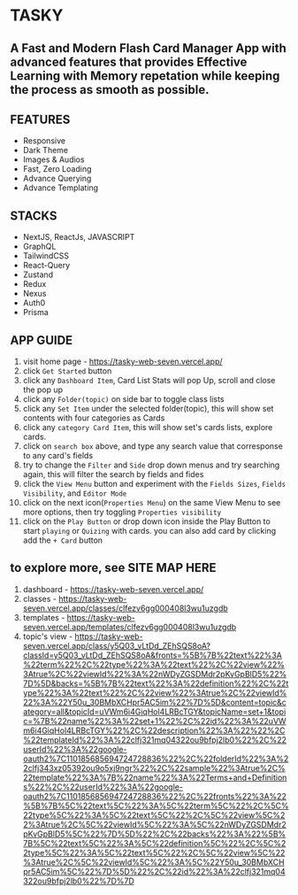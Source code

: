 
# TASKY
## A Fast and Modern Flash Card Manager App with advanced features that provides Effective Learning with Memory repetation while keeping the process as smooth as possible. 

## FEATURES
- Responsive
- Dark Theme
- Images & Audios
- Fast, Zero Loading
- Advance Querying
- Advance Templating

## STACKS
- NextJS, ReactJs, JAVASCRIPT
- GraphQL
- TailwindCSS
- React-Query
- Zustand
- Redux
- Nexus
- Auth0
- Prisma

## APP GUIDE
1. visit home page - https://tasky-web-seven.vercel.app/
2. click `Get Started` button
3. click any `Dashboard Item`, Card List Stats will pop Up, scroll and close the pop up
4. click any `Folder(topic)` on side bar to toggle class lists
5. click any `Set Item` under the selected folder(topic), this will show set contents with four categories as Cards
6. click any `category Card Item`, this will show set's cards lists, explore cards.
7. click on `search box` above, and type any search value that corresponse to any card's fields
8. try to change the `Filter` and `Side` drop down menus and try searching again, this will filter the search by fields and fides
9. click the `View Menu` button and experiment with the `Fields Sizes`, `Fields Visibility`, and `Editor Mode`
10. click on the next icon(`Properties Menu`) on the same View Menu to see more options, then try toggling `Properties visibility`
11. click on the `Play Button` or drop down icon inside the Play Button to start `playing` or `Quizing` with cards. you can also add card by clicking add the `+ Card` button

## to explore more, see SITE MAP HERE
1. dashboard -  https://tasky-web-seven.vercel.app/
2. classes - https://tasky-web-seven.vercel.app/classes/clfezv6gg000408l3wu1uzgdb
3. templates - https://tasky-web-seven.vercel.app/templates/clfezv6gg000408l3wu1uzgdb
4. topic's view - https://tasky-web-seven.vercel.app/class/y5Q03_vLtDd_ZEhSQS8oA?classId=y5Q03_vLtDd_ZEhSQS8oA&fronts=%5B%7B%22text%22%3A%22term%22%2C%22type%22%3A%22text%22%2C%22view%22%3Atrue%2C%22viewId%22%3A%22nWDyZGSDMdr2pKvGpBlD5%22%7D%5D&backs=%5B%7B%22text%22%3A%22definition%22%2C%22type%22%3A%22text%22%2C%22view%22%3Atrue%2C%22viewId%22%3A%22Y50u_30BMbXCHpr5AC5im%22%7D%5D&content=topic&category=all&topicId=uVWm6i4GiqHol4LRBcTGY&topicName=set+1&topic=%7B%22name%22%3A%22set+1%22%2C%22id%22%3A%22uVWm6i4GiqHol4LRBcTGY%22%2C%22description%22%3A%22%22%2C%22templateId%22%3A%22clfj321mq04322ou9bfpj2lb0%22%2C%22userId%22%3A%22google-oauth2%7C110185685694724728836%22%2C%22folderId%22%3A%22clfj343xz05392ou9o5xj9ngr%22%2C%22sample%22%3Atrue%2C%22template%22%3A%7B%22name%22%3A%22Terms+and+Definitions%22%2C%22userId%22%3A%22google-oauth2%7C110185685694724728836%22%2C%22fronts%22%3A%22%5B%7B%5C%22text%5C%22%3A%5C%22term%5C%22%2C%5C%22type%5C%22%3A%5C%22text%5C%22%2C%5C%22view%5C%22%3Atrue%2C%5C%22viewId%5C%22%3A%5C%22nWDyZGSDMdr2pKvGpBlD5%5C%22%7D%5D%22%2C%22backs%22%3A%22%5B%7B%5C%22text%5C%22%3A%5C%22definition%5C%22%2C%5C%22type%5C%22%3A%5C%22text%5C%22%2C%5C%22view%5C%22%3Atrue%2C%5C%22viewId%5C%22%3A%5C%22Y50u_30BMbXCHpr5AC5im%5C%22%7D%5D%22%2C%22id%22%3A%22clfj321mq04322ou9bfpj2lb0%22%7D%7D
